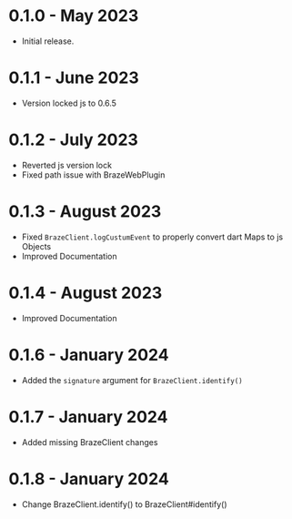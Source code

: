 # 0.1.0 - May 2023

- Initial release.

# 0.1.1 - June 2023

- Version locked js to 0.6.5

# 0.1.2 - July 2023

- Reverted js version lock
- Fixed path issue with BrazeWebPlugin

# 0.1.3 - August 2023

- Fixed `BrazeClient.logCustumEvent` to properly convert dart Maps to js Objects
- Improved Documentation

# 0.1.4 - August 2023

- Improved Documentation

# 0.1.6 - January 2024

- Added the `signature` argument for `BrazeClient.identify()`

# 0.1.7 - January 2024

- Added missing BrazeClient changes

# 0.1.8 - January 2024

- Change BrazeClient.identify() to BrazeClient#identify()

